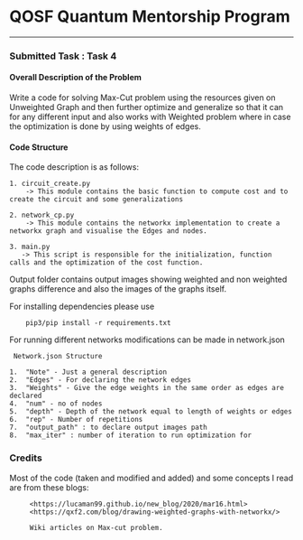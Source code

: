 # QOSF Quantum Mentorship Program
---
### Submitted Task : Task 4




#### Overall Description of the Problem
Write a code for solving Max-Cut problem using the resources given on Unweighted Graph and then further optimize and generalize so that it can for any different input and also works with Weighted problem where in case the optimization is done by using weights of edges.

#### Code Structure

The code description is as follows:

    1. circuit_create.py
        -> This module contains the basic function to compute cost and to create the circuit and some generalizations 
    
    2. network_cp.py 
        -> This module contains the networkx implementation to create a networkx graph and visualise the Edges and nodes.

    3. main.py
       -> This script is responsible for the initialization, function calls and the optimization of the cost function.


Output folder contains output images showing weighted and non weighted graphs difference and also the images of the graphs itself.

For installing dependencies please use

        pip3/pip install -r requirements.txt

For running different networks modifications can be made in network.json

     Network.json Structure

    1.  "Note" - Just a general description
    2.  "Edges" - For declaring the network edges
    3.  "Weights" - Give the edge weights in the same order as edges are declared
    4.  "num" - no of nodes
    5.  "depth" - Depth of the network equal to length of weights or edges
    6.  "rep" - Number of repetitions 
    7.  "output_path" : to declare output images path
    8.  "max_iter" : number of iteration to run optimization for

### Credits
Most of the code (taken and modified and added) and some concepts I read are from these blogs:
         
         <https://lucaman99.github.io/new_blog/2020/mar16.html>
         <https://qxf2.com/blog/drawing-weighted-graphs-with-networkx/>

         Wiki articles on Max-cut problem.

